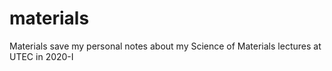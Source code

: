 # materials
Materials save my personal notes about my Science of Materials lectures at UTEC in 2020-I
